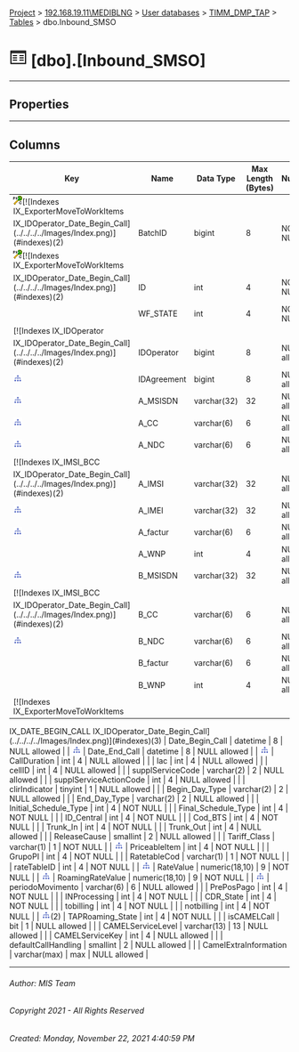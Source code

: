 #### 

[Project](../../../../index.md) > [192.168.19.11\\MEDIBLNG](../../../index.md) > [User databases](../../index.md) > [TIMM_DMP_TAP](../index.md) > [Tables](Tables.md) > dbo.Inbound_SMSO

# ![Tables](../../../../Images/Table32.png) [dbo].[Inbound_SMSO]

---

## <a name="#properties"></a>Properties



---

## <a name="#columns"></a>Columns

| Key | Name | Data Type | Max Length (Bytes) | Nullability |
|---|---|---|---|---|
| [![Cluster Primary Key PK_DMP_Inbound_SMSO: BatchID\ID](../../../../Images/pkcluster.png)](#indexes)[![Indexes IX_ExporterMoveToWorkItems
IX_IDOperator_Date_Begin_Call](../../../../Images/Index.png)](#indexes)(2) | BatchID | bigint | 8 | NOT NULL |
| [![Cluster Primary Key PK_DMP_Inbound_SMSO: BatchID\ID](../../../../Images/pkcluster.png)](#indexes)[![Indexes IX_ExporterMoveToWorkItems
IX_IDOperator_Date_Begin_Call](../../../../Images/Index.png)](#indexes)(2) | ID | int | 4 | NOT NULL |
|  | WF_STATE | int | 4 | NOT NULL |
| [![Indexes IX_IDOperator
IX_IDOperator_Date_Begin_Call](../../../../Images/Index.png)](#indexes)(2) | IDOperator | bigint | 8 | NULL allowed |
| [![Indexes IX_IDOperator_Date_Begin_Call](../../../../Images/Index.png)](#indexes) | IDAgreement | bigint | 8 | NULL allowed |
| [![Indexes IX_IDOperator_Date_Begin_Call](../../../../Images/Index.png)](#indexes) | A_MSISDN | varchar(32) | 32 | NULL allowed |
| [![Indexes IX_IDOperator_Date_Begin_Call](../../../../Images/Index.png)](#indexes) | A_CC | varchar(6) | 6 | NULL allowed |
| [![Indexes IX_IDOperator_Date_Begin_Call](../../../../Images/Index.png)](#indexes) | A_NDC | varchar(6) | 6 | NULL allowed |
| [![Indexes IX_IMSI_BCC
IX_IDOperator_Date_Begin_Call](../../../../Images/Index.png)](#indexes)(2) | A_IMSI | varchar(32) | 32 | NULL allowed |
| [![Indexes IX_IDOperator_Date_Begin_Call](../../../../Images/Index.png)](#indexes) | A_IMEI | varchar(32) | 32 | NULL allowed |
| [![Indexes IX_IDOperator_Date_Begin_Call](../../../../Images/Index.png)](#indexes) | A_factur | varchar(6) | 6 | NULL allowed |
|  | A_WNP | int | 4 | NULL allowed |
| [![Indexes IX_IDOperator_Date_Begin_Call](../../../../Images/Index.png)](#indexes) | B_MSISDN | varchar(32) | 32 | NULL allowed |
| [![Indexes IX_IMSI_BCC
IX_IDOperator_Date_Begin_Call](../../../../Images/Index.png)](#indexes)(2) | B_CC | varchar(6) | 6 | NULL allowed |
| [![Indexes IX_IDOperator_Date_Begin_Call](../../../../Images/Index.png)](#indexes) | B_NDC | varchar(6) | 6 | NULL allowed |
|  | B_factur | varchar(6) | 6 | NULL allowed |
|  | B_WNP | int | 4 | NULL allowed |
| [![Indexes IX_ExporterMoveToWorkItems
IX_DATE_BEGIN_CALL
IX_IDOperator_Date_Begin_Call](../../../../Images/Index.png)](#indexes)(3) | Date_Begin_Call | datetime | 8 | NULL allowed |
| [![Indexes IX_IDOperator_Date_Begin_Call](../../../../Images/Index.png)](#indexes) | Date_End_Call | datetime | 8 | NULL allowed |
| [![Indexes IX_IDOperator_Date_Begin_Call](../../../../Images/Index.png)](#indexes) | CallDuration | int | 4 | NULL allowed |
|  | lac | int | 4 | NULL allowed |
|  | cellID | int | 4 | NULL allowed |
|  | supplServiceCode | varchar(2) | 2 | NULL allowed |
|  | supplServiceActionCode | int | 4 | NULL allowed |
|  | clirIndicator | tinyint | 1 | NULL allowed |
|  | Begin_Day_Type | varchar(2) | 2 | NULL allowed |
|  | End_Day_Type | varchar(2) | 2 | NULL allowed |
|  | Initial_Schedule_Type | int | 4 | NOT NULL |
|  | Final_Schedule_Type | int | 4 | NOT NULL |
|  | ID_Central | int | 4 | NOT NULL |
|  | Cod_BTS | int | 4 | NOT NULL |
|  | Trunk_In | int | 4 | NOT NULL |
|  | Trunk_Out | int | 4 | NULL allowed |
|  | ReleaseCause | smallint | 2 | NULL allowed |
|  | Tariff_Class | varchar(1) | 1 | NOT NULL |
| [![Indexes IX_IDOperator_Date_Begin_Call](../../../../Images/Index.png)](#indexes) | PriceableItem | int | 4 | NOT NULL |
|  | GrupoPI | int | 4 | NOT NULL |
|  | RatetableCod | varchar(1) | 1 | NOT NULL |
|  | rateTableID | int | 4 | NOT NULL |
| [![Indexes IX_IDOperator_Date_Begin_Call](../../../../Images/Index.png)](#indexes) | RateValue | numeric(18,10) | 9 | NOT NULL |
| [![Indexes IX_IDOperator_Date_Begin_Call](../../../../Images/Index.png)](#indexes) | RoamingRateValue | numeric(18,10) | 9 | NOT NULL |
| [![Indexes IX_IDOperator_Date_Begin_Call](../../../../Images/Index.png)](#indexes) | periodoMovimento | varchar(6) | 6 | NULL allowed |
|  | PrePosPago | int | 4 | NOT NULL |
|  | INProcessing | int | 4 | NOT NULL |
|  | CDR_State | int | 4 | NOT NULL |
|  | tobilling | int | 4 | NOT NULL |
|  | notbilling | int | 4 | NOT NULL |
| [![Indexes IX_ExporterMoveToWorkItems
IX_TAPRoamingState](../../../../Images/Index.png)](#indexes)(2) | TAPRoaming_State | int | 4 | NOT NULL |
|  | isCAMELCall | bit | 1 | NULL allowed |
|  | CAMELServiceLevel | varchar(13) | 13 | NULL allowed |
|  | CAMELServiceKey | int | 4 | NULL allowed |
|  | defaultCallHandling | smallint | 2 | NULL allowed |
|  | CamelExtraInformation | varchar(max) | max | NULL allowed |


---

###### Author:  MIS Team

###### Copyright 2021 - All Rights Reserved

###### Created: Monday, November 22, 2021 4:40:59 PM

